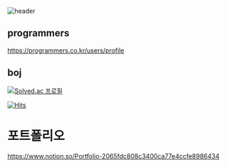 ![header](https://capsule-render.vercel.app/api?type=wave&color=auto&text=capsule%20render)

 ## programmers 
 https://programmers.co.kr/users/profile
 
 ## boj 
 
[![Solved.ac 프로필](http://mazassumnida.wtf/api/v2/generate_badge?boj=junwon1131)](https://solved.ac/junwon1131)

[![Hits](https://hits.seeyoufarm.com/api/count/incr/badge.svg?url=https%3A%2F%2Fgithub.com%2Fhaesoo9410&count_bg=%23EB8B10&title_bg=%23684327&icon=&icon_color=%23E7E7E7&title=VISIT&edge_flat=false)](https://github.com/junwon1131)

 # 포트폴리오
 https://www.notion.so/Portfolio-2065fdc808c3400ca77e4ccfe8986434

  
